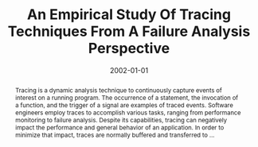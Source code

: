 ---
title: "An Empirical Study Of Tracing Techniques From A Failure Analysis Perspective"
abstract: "Tracing is a dynamic analysis technique to continuously capture events of interest on a running program. The occurrence of a statement, the invocation of a function, and the trigger of a signal are examples of traced events. Software engineers employ traces to accomplish various tasks, ranging from performance monitoring to failure analysis. Despite its capabilities, tracing can negatively impact the performance and general behavior of an application. In order to minimize that impact, traces are normally buffered and transferred to …"
date: 2002-01-01
venue: "13th International Symposium on Software Reliability Engineering (ISSRE 2002), 12-15 November 2002, Annapolis, MD, USA"
paperurl: https://ieeexplore.ieee.org/abstract/document/1173270/
authors: "Satya Kanduri and Sebastian G. Elbaum"
awards: ""
---